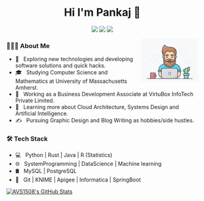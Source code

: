 <h1 align="center">Hi I'm Pankaj 👋</h1>
<p align="center">
    <a href="https://twitter.com/itsPChaudhary"><img src="https://img.shields.io/badge/twitter-%231FA1F1?style=flat&logo=twitter&logoColor=white"/></a>
    <a href="https://www.linkedin.com/in/chaudhary-pankaj/"><img src="https://img.shields.io/badge/linkedin-%230177B5?style=flat&logo=linkedin&logoColor=white"/></a>
    <a href="https://www.instagram.com/pankaj.chaudhary_/?hl=en"><img src="https://img.shields.io/badge/instagram-%23E4415F?style=flat&logo=instagram&logoColor=white"/></a>
  </p>
  
  

<img src="https://github.com/PankajChaudhary5/PankajChaudhary5/blob/master/5083e0a2a7dcaae07c142e8b87036a27.gif" align="right" width="30%" align = "middle"/>

<h3> 👨🏻‍💻 About Me </h3>

- 🤔 &nbsp; Exploring new technologies and developing software solutions and quick hacks.
- 🎓 &nbsp; Studying Computer Science and Mathematics at University of Massachusetts Amherst.
- 💼 &nbsp; Working as a Business Development Associate at VirtuBox InfoTech Private Limited.
- 🌱 &nbsp; Learning more about Cloud Architecture, Systems Design and Artificial Intelligence.
- ✍️ &nbsp; Pursuing Graphic Design and Blog Writing as hobbies/side hustles.


<h3>🛠 Tech Stack</h3>

- 💻 &nbsp; Python | Rust | Java | R (Statistics)
- 🌐 &nbsp; SystemProgramming | DataScience | Machine learning
- 🛢 &nbsp; MySQL | PostgreSQL
- 🔧 &nbsp; Git | KNIME | Apigee | Informatica | SpringBoot

[![AVS1508's GitHub Stats](https://github-readme-stats.vercel.app/api?username=PankajChaudhary5&&show_icons=true)](https://github.com/AVS1508)
